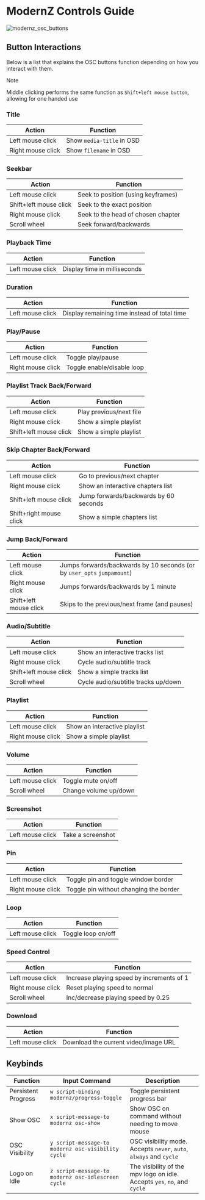 # ModernZ Controls Guide

![modernz_osc_buttons](https://github.com/user-attachments/assets/4fc6b414-90e8-4b48-883a-5bf6f404db24)

## Button Interactions

Below is a list that explains the OSC buttons function depending on how you interact with them.

> [!NOTE]
> Middle clicking performs the same function as `Shift+left mouse button`, allowing for one handed use

### Title

| Action            | Function                  |
| ----------------- | ------------------------- |
| Left mouse click  | Show `media-title` in OSD |
| Right mouse click | Show `filename` in OSD    |

### Seekbar

| Action                 | Function                           |
| ---------------------- | ---------------------------------- |
| Left mouse click       | Seek to position (using keyframes) |
| Shift+left mouse click | Seek to the exact position         |
| Right mouse click      | Seek to the head of chosen chapter |
| Scroll wheel           | Seek forward/backwards             |

### Playback Time

| Action           | Function                     |
| ---------------- | ---------------------------- |
| Left mouse click | Display time in milliseconds |

### Duration

| Action           | Function                                     |
| ---------------- | -------------------------------------------- |
| Left mouse click | Display remaining time instead of total time |

### Play/Pause

| Action            | Function                   |
| ----------------- | -------------------------- |
| Left mouse click  | Toggle play/pause          |
| Right mouse click | Toggle enable/disable loop |

### Playlist Track Back/Forward

| Action                 | Function                |
| ---------------------- | ----------------------- |
| Left mouse click       | Play previous/next file |
| Right mouse click      | Show a simple playlist  |
| Shift+left mouse click | Show a simple playlist  |

### Skip Chapter Back/Forward

| Action                  | Function                              |
| ----------------------- | ------------------------------------- |
| Left mouse click        | Go to previous/next chapter           |
| Right mouse click       | Show an interactive chapters list     |
| Shift+left mouse click  | Jump forwards/backwards by 60 seconds |
| Shift+right mouse click | Show a simple chapters list           |

### Jump Back/Forward

| Action                 | Function                                                                |
| ---------------------- | ----------------------------------------------------------------------- |
| Left mouse click       | Jumps forwards/backwards by 10 seconds (or by `user_opts` `jumpamount`) |
| Right mouse click      | Jumps forwards/backwards by 1 minute                                    |
| Shift+left mouse click | Skips to the previous/next frame (and pauses)                           |

### Audio/Subtitle

| Action                 | Function                            |
| ---------------------- | ----------------------------------- |
| Left mouse click       | Show an interactive tracks list     |
| Right mouse click      | Cycle audio/subtitle track          |
| Shift+left mouse click | Show a simple tracks list           |
| Scroll wheel           | Cycle audio/subtitle tracks up/down |

### Playlist

| Action            | Function                     |
| ----------------- | ---------------------------- |
| Left mouse click  | Show an interactive playlist |
| Right mouse click | Show a simple playlist       |

### Volume

| Action           | Function              |
| ---------------- | --------------------- |
| Left mouse click | Toggle mute on/off    |
| Scroll wheel     | Change volume up/down |

### Screenshot

| Action           | Function          |
| ---------------- | ----------------- |
| Left mouse click | Take a screenshot |

### Pin

| Action            | Function                               |
| ----------------- | -------------------------------------- |
| Left mouse click  | Toggle pin and toggle window border    |
| Right mouse click | Toggle pin without changing the border |

### Loop

| Action            | Function             |
| ----------------- | -------------------- |
| Left mouse click  | Toggle loop on/off   |

### Speed Control

| Action                 | Function                                  |
| ---------------------- | ----------------------------------------- |
| Left mouse click       | Increase playing speed by increments of 1 |
| Right mouse click      | Reset playing speed to normal             |
| Scroll wheel           | Inc/decrease playing speed by 0.25        |

### Download

| Action            | Function                             |
| ----------------- | ------------------------------------ |
| Left mouse click  | Download the current video/image URL |

## Keybinds

| Function            | Input Command                                      | Description                                                              |
| ------------------- | -------------------------------------------------- | ------------------------------------------------------------------------ |
| Persistent Progress | `w script-binding modernz/progress-toggle`         | Toggle persistent progress bar                                           |
| Show OSC            | `x script-message-to modernz osc-show`             | Show OSC on command without needing to move mouse                        |
| OSC Visibility      | `y script-message-to modernz osc-visibility cycle` | OSC visibility mode. Accepts `never`, `auto`, `always` and `cycle`       |
| Logo on Idle        | `z script-message-to modernz osc-idlescreen cycle` | The visibility of the mpv logo on idle. Accepts `yes`, `no`, and `cycle` |

